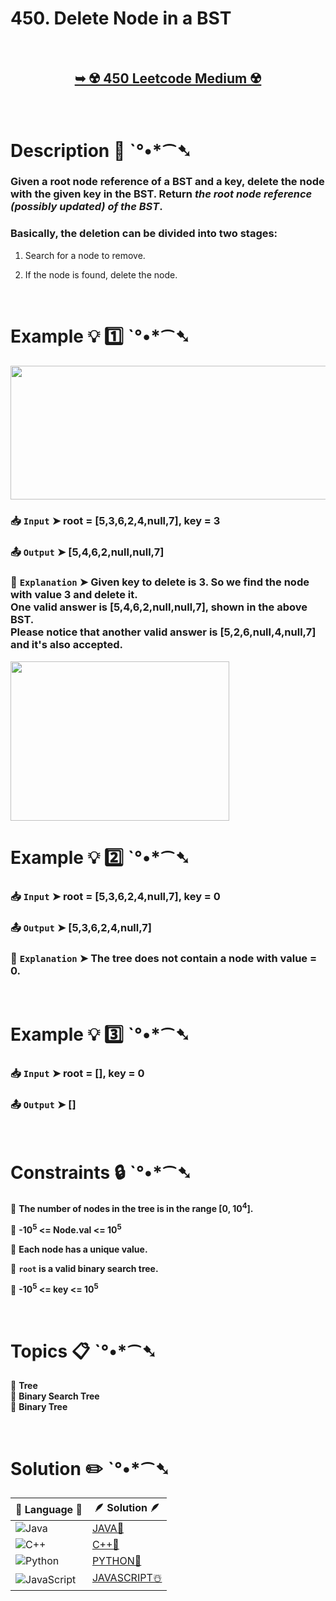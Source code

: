 # 450. Delete Node in a BST

</br>

<h2 align="center"> 

<a href="https://leetcode.com/problems/delete-node-in-a-bst/description/?envType=study-plan-v2&envId=leetcode-75"><strong>➥ ☢️ 450 Leetcode Medium ☢️ </strong></a>
</h2>

</br>

# Description 📜 ˋ°•*⁀➷

### Given a root node reference of a BST and a key, delete the node with the given key in the BST. Return *the root node reference (possibly updated) of the BST*.

### Basically, the deletion can be divided into two stages:

1. Search for a node to remove.

2. If the node is found, delete the node.

</br>

# Example 💡 1️⃣ ˋ°•*⁀➷

<img src="https://github.com/user-attachments/assets/3bb8325b-7e6a-491f-922b-61311a2babe9" width="800px" height="214px"/>

  ### 📥 `Input`  ➤ root = [5,3,6,2,4,null,7], key = 3

  ### 📤 `Output`  ➤ [5,4,6,2,null,null,7]

  ### 🔦 `Explanation`  ➤ Given key to delete is 3. So we find the node with value 3 and delete it.</br> One valid answer is [5,4,6,2,null,null,7], shown in the above BST.</br> Please notice that another valid answer is [5,2,6,null,4,null,7] and it's also accepted.

<img src="https://github.com/user-attachments/assets/70498f71-2979-407c-9ee6-2d1dcfec1181" width="350px" height="255px"/>

</br>

# Example 💡 2️⃣ ˋ°•*⁀➷

  ### 📥 `Input` ➤ root = [5,3,6,2,4,null,7], key = 0

  ### 📤 `Output`  ➤ [5,3,6,2,4,null,7]

  ### 🔦 `Explanation` ➤ The tree does not contain a node with value = 0.

</br>

# Example 💡 3️⃣ ˋ°•*⁀➷

  ### 📥 `Input` ➤ root = [], key = 0

  ### 📤 `Output`  ➤ []

</br>

# Constraints 🔒 ˋ°•*⁀➷

🔹 **The number of nodes in the tree is in the range [0, 10<sup>4</sup>].** </br>

🔹 **-10<sup>5</sup> <= Node.val <= 10<sup>5</sup>** </br>

🔹 **Each node has a unique value.** </br>

🔹 **`root` is a valid binary search tree.** </br>

🔹 **-10<sup>5</sup> <= key <= 10<sup>5</sup>** </br>

</br>

# Topics 📋 ˋ°•*⁀➷

🔸 **Tree**  </br>
🔸 **Binary Search Tree**  </br>
🔸 **Binary Tree**  </br>

</br>

# Solution ✏️ ˋ°•*⁀➷

| 📒 Language 📒  | 🪶 Solution 🪶 |
| ------------- | ------------- |
|  ![Java](https://img.shields.io/badge/java-%23ED8B00.svg?style=for-the-badge&logo=openjdk&logoColor=white)  | [JAVA🍁](https://github.com/Prakhar-002/LEETCODE/blob/main/%F0%9F%93%9A%20Study%20%F0%9F%8E%A7%20Plan%20%F0%9F%91%A8%F0%9F%8F%BB%E2%80%8D%F0%9F%92%BB/%F0%9F%8D%A8%20LeetCode%2075%20-%20%F0%9F%AA%BB%20Ace%20Coding%20Interview/%F0%9F%94%AC%20Examine%20Thoroughly%20%F0%9F%A7%AC/11%20Binary%20Search%20Tree/Day%20%E2%9E%BA%2042%20%F0%9F%AA%BB%20450.%20Delete%20Node%20in%20a%20BST%20%E2%98%83%EF%B8%8F%20%F0%9F%8D%81%20%F0%9F%8D%B0%20%F0%9F%8E%B2/%F0%9F%8D%81JAVA%20-%20450.%20Delete%20Node%20in%20a%20BST.java) |
|  ![C++](https://img.shields.io/badge/c++-%2300599C.svg?style=for-the-badge&logo=c%2B%2B&logoColor=white)  | [C++🎲](https://github.com/Prakhar-002/LEETCODE/blob/main/%F0%9F%93%9A%20Study%20%F0%9F%8E%A7%20Plan%20%F0%9F%91%A8%F0%9F%8F%BB%E2%80%8D%F0%9F%92%BB/%F0%9F%8D%A8%20LeetCode%2075%20-%20%F0%9F%AA%BB%20Ace%20Coding%20Interview/%F0%9F%94%AC%20Examine%20Thoroughly%20%F0%9F%A7%AC/11%20Binary%20Search%20Tree/Day%20%E2%9E%BA%2042%20%F0%9F%AA%BB%20450.%20Delete%20Node%20in%20a%20BST%20%E2%98%83%EF%B8%8F%20%F0%9F%8D%81%20%F0%9F%8D%B0%20%F0%9F%8E%B2/%F0%9F%8E%B2CPP%20-%20450.%20Delete%20Node%20in%20a%20BST.cpp)  |
|  ![Python](https://img.shields.io/badge/python-3670A0?style=for-the-badge&logo=python&logoColor=ffdd54)    | [PYTHON🍰](https://github.com/Prakhar-002/LEETCODE/blob/main/%F0%9F%93%9A%20Study%20%F0%9F%8E%A7%20Plan%20%F0%9F%91%A8%F0%9F%8F%BB%E2%80%8D%F0%9F%92%BB/%F0%9F%8D%A8%20LeetCode%2075%20-%20%F0%9F%AA%BB%20Ace%20Coding%20Interview/%F0%9F%94%AC%20Examine%20Thoroughly%20%F0%9F%A7%AC/11%20Binary%20Search%20Tree/Day%20%E2%9E%BA%2042%20%F0%9F%AA%BB%20450.%20Delete%20Node%20in%20a%20BST%20%E2%98%83%EF%B8%8F%20%F0%9F%8D%81%20%F0%9F%8D%B0%20%F0%9F%8E%B2/%F0%9F%8D%B0PYTHON%20-%20450.%20Delete%20Node%20in%20a%20BST.py) |
| ![JavaScript](https://img.shields.io/badge/javascript-%23323330.svg?style=for-the-badge&logo=javascript&logoColor=%23F7DF1E)   | [JAVASCRIPT☃️](https://github.com/Prakhar-002/LEETCODE/blob/main/%F0%9F%93%9A%20Study%20%F0%9F%8E%A7%20Plan%20%F0%9F%91%A8%F0%9F%8F%BB%E2%80%8D%F0%9F%92%BB/%F0%9F%8D%A8%20LeetCode%2075%20-%20%F0%9F%AA%BB%20Ace%20Coding%20Interview/%F0%9F%94%AC%20Examine%20Thoroughly%20%F0%9F%A7%AC/11%20Binary%20Search%20Tree/Day%20%E2%9E%BA%2042%20%F0%9F%AA%BB%20450.%20Delete%20Node%20in%20a%20BST%20%E2%98%83%EF%B8%8F%20%F0%9F%8D%81%20%F0%9F%8D%B0%20%F0%9F%8E%B2/%E2%98%83%EF%B8%8FJAVASCRIPT%20-%20450.%20Delete%20Node%20in%20a%20BST.js) |
